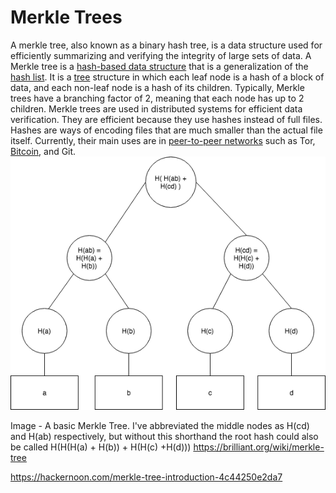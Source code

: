 # Merkle Trees

A merkle tree, also known as a binary hash tree, is a data structure used for efficiently summarizing and verifying the integrity of large sets of data.
A Merkle tree is a [hash-based data structure](https://brilliant.org/wiki/hash-based-data-structure/) that is a generalization of the [hash list](https://brilliant.org/wiki/hash-list/). It is a [tree](https://brilliant.org/wiki/trees-basic/) structure in which each leaf node is a hash of a block of data, and each non-leaf node is a hash of its children. Typically, Merkle trees have a branching factor of 2, meaning that each node has up to 2 children.
Merkle trees are used in distributed systems for efficient data verification. They are efficient because they use hashes instead of full files. Hashes are ways of encoding files that are much smaller than the actual file itself. Currently, their main uses are in [peer-to-peer networks](https://brilliant.org/wiki/peer-to-peer-networks/?wiki_title=peer-to-peer%20networks) such as Tor, [Bitcoin](https://brilliant.org/wiki/bitcoin/), and Git.
![image](media/Merkle-Trees-image1.png)

Image - A basic Merkle Tree. I've abbreviated the middle nodes as H(cd) and H(ab) respectively, but without this shorthand the root hash could also be called H(H(H(a) + H(b)) + H(H(c) +H(d)))
<https://brilliant.org/wiki/merkle-tree>

<https://hackernoon.com/merkle-tree-introduction-4c44250e2da7>
